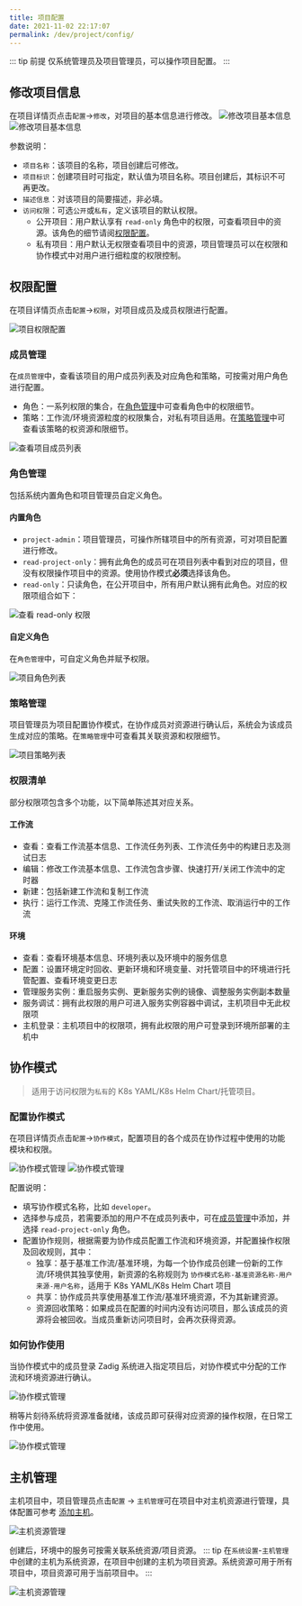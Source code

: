```yaml
---
title: 项目配置
date: 2021-11-02 22:17:07
permalink: /dev/project/config/
---
```


::: tip 前提
仅系统管理员及项目管理员，可以操作项目配置。
:::

## 修改项目信息

在项目详情页点击`配置`->`修改`，对项目的基本信息进行修改。
![修改项目基本信息](./_images/update_project_basic_info_1.png)
![修改项目基本信息](./_images/update_project_basic_info_2.png)

参数说明：
- `项目名称`：该项目的名称，项目创建后可修改。
- `项目标识`：创建项目时可指定，默认值为项目名称。项目创建后，其标识不可再更改。
- `描述信息`：对该项目的简要描述，非必填。
- `访问权限`：可选`公开`或`私有`，定义该项目的默认权限。
    - 公开项目：用户默认享有 `read-only` 角色中的权限，可查看项目中的资源。该角色的细节请阅[权限配置](/dev/project/config/#权限配置)。
    - 私有项目：用户默认无权限查看项目中的资源，项目管理员可以在权限和协作模式中对用户进行细粒度的权限控制。

## 权限配置

在项目详情页点击`配置`->`权限`，对项目成员及成员权限进行配置。

![项目权限配置](./_images/project_permission_config.png)

### 成员管理

在`成员管理`中，查看该项目的用户成员列表及对应角色和策略，可按需对用户角色进行配置。

- 角色：一系列权限的集合，在[角色管理](/dev/project/config/#角色管理)中可查看角色中的权限细节。
- 策略：工作流/环境资源粒度的权限集合，对私有项目适用。在[策略管理](/dev/project/config/#策略管理)中可查看该策略的权资源和限细节。

![查看项目成员列表](./_images/project_member_list.png)

### 角色管理
包括系统内置角色和项目管理员自定义角色。

#### 内置角色
- `project-admin`：项目管理员，可操作所辖项目中的所有资源，可对项目配置进行修改。
- `read-project-only`：拥有此角色的成员可在项目列表中看到对应的项目，但没有权限操作项目中的资源。使用协作模式**必须**选择该角色。
- `read-only`：只读角色，在公开项目中，所有用户默认拥有此角色。对应的权限项组合如下：

![查看 read-only 权限](./_images/read_only_permission.png)

#### 自定义角色

在`角色管理`中，可自定义角色并赋予权限。

![项目角色列表](./_images/project_role_list.png)

### 策略管理
项目管理员为项目配置协作模式，在协作成员对资源进行确认后，系统会为该成员生成对应的策略。在`策略管理`中可查看其关联资源和权限细节。

![项目策略列表](./_images/project_policy_list.png)

### 权限清单
部分权限项包含多个功能，以下简单陈述其对应关系。

#### 工作流
- 查看：查看工作流基本信息、工作流任务列表、工作流任务中的构建日志及测试日志
- 编辑：修改工作流基本信息、工作流包含步骤、快速打开/关闭工作流中的定时器
- 新建：包括新建工作流和复制工作流
- 执行：运行工作流、克隆工作流任务、重试失败的工作流、取消运行中的工作流

#### 环境
- 查看：查看环境基本信息、环境列表以及环境中的服务信息
- 配置：设置环境定时回收、更新环境和环境变量、对托管项目中的环境进行托管配置、查看环境变更日志
- 管理服务实例：重启服务实例、更新服务实例的镜像、调整服务实例副本数量
- 服务调试：拥有此权限的用户可进入服务实例容器中调试，主机项目中无此权限项
- 主机登录：主机项目中的权限项，拥有此权限的用户可登录到环境所部署的主机中

## 协作模式
> 适用于访问权限为`私有`的 K8s YAML/K8s Helm Chart/托管项目。

### 配置协作模式
在项目详情页点击`配置`->`协作模式`，配置项目的各个成员在协作过程中使用的功能模块和权限。

![协作模式管理](./_images/collaboration_mode_config.png)
![协作模式管理](./_images/collaboration_mode_config_1.png)

配置说明：

- 填写协作模式名称，比如 `developer`。
- 选择参与成员，若需要添加的用户不在成员列表中，可在[成员管理](dev/project/config/#成员管理)中添加，并选择 `read-project-only` 角色。
- 配置协作规则，根据需要为协作成员配置工作流和环境资源，并配置操作权限及回收规则，其中：
    - 独享：基于基准工作流/基准环境，为每一个协作成员创建一份新的工作流/环境供其独享使用，新资源的名称规则为 `协作模式名称-基准资源名称-用户来源-用户名称`，适用于 K8s YAML/K8s Helm Chart 项目
    - 共享：协作成员共享使用基准工作流/基准环境资源，不为其新建资源。
    - 资源回收策略：如果成员在配置的时间内没有访问项目，那么该成员的资源将会被回收。当成员重新访问项目时，会再次获得资源。

### 如何协作使用
当协作模式中的成员登录 Zadig 系统进入指定项目后，对协作模式中分配的工作流和环境资源进行确认。

![协作模式管理](./_images/collaboration_mode_config_2.png)

稍等片刻待系统将资源准备就绪，该成员即可获得对应资源的操作权限，在日常工作中使用。

![协作模式管理](./_images/collaboration_mode_config_3.png)

## 主机管理

主机项目中，项目管理员点击`配置` -> `主机管理`可在项目中对主机资源进行管理，具体配置可参考 [添加主机](/dev/settings/vm-management/#添加主机)。

![主机资源管理](./_images/vm_resource_config_1.png)

创建后，环境中的服务可按需关联系统资源/项目资源。
::: tip
在`系统设置`-`主机管理`中创建的主机为系统资源，在项目中创建的主机为项目资源。系统资源可用于所有项目中，项目资源可用于当前项目中。
:::

![主机资源管理](./_images/vm_resource_config_2.png)
